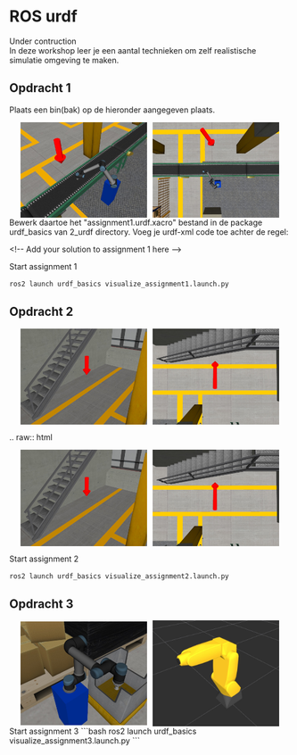 # ROS urdf

Under contruction\
In deze workshop leer je een aantal technieken om zelf realistische simulatie omgeving te maken.

## Opdracht 1
Plaats een bin(bak) op de hieronder aangegeven plaats.
<div style="display: flex; justify-content: center; align-items: center; gap: 10px;">
    <img src="./images/assignment1_arrow_perspective.jpg" alt="Perspective View" style="width: 45%;">
    <img src="./images/assignment1_arrow_top_view.jpg" alt="Top View" style="width: 45%;">
</div>
Bewerk daartoe het "assignment1.urdf.xacro" bestand in de package urdf_basics van 2_urdf directory.
Voeg je urdf-xml code toe achter de regel:

&lt;!-- Add your solution to assignment 1 here --&gt;


Start assignment 1
```bash
ros2 launch urdf_basics visualize_assignment1.launch.py
```

## Opdracht 2
<div style="display: flex; justify-content: center; align-items: center; gap: 10px;">
    <img src="./images/assignment2_arrow_perspective.jpg" alt="Perspective View" style="width: 45%;">
    <img src="./images/assignment2_arrow_top_view.jpg" alt="Top View" style="width: 45%;">
</div>

.. raw:: html
   <div style="display: flex; justify-content: center; align-items: center; gap: 10px;">
       <img src="./images/assignment2_arrow_perspective.jpg" alt="Perspective View" style="width: 45%;">
       <img src="./images/assignment2_arrow_top_view.jpg" alt="Top View" style="width: 45%;">
   </div>


Start assignment 2
```bash
ros2 launch urdf_basics visualize_assignment2.launch.py
```
## Opdracht 3
<div style="display: flex; justify-content: center; align-items: center; gap: 10px;">
    <img src="./images/assignment3_original_robot.jpg" alt="Perspective View" style="width: 45%;">
    <img src="./images/assignment3_replacement_robot.jpg" alt="Top View" style="width: 45%;">
</div>
Start assignment 3
```bash
ros2 launch urdf_basics visualize_assignment3.launch.py
```

